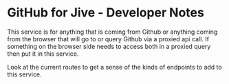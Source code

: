 GitHub for Jive - Developer Notes
=================================

This service is for anything that is coming from Github or anything coming from the
browser that will go to or query Github via a proxied api call. If something on the 
browser side needs to access both in a proxied query then put it in this service.

Look at the current routes to get a sense of the kinds of endpoints to add to this service.

